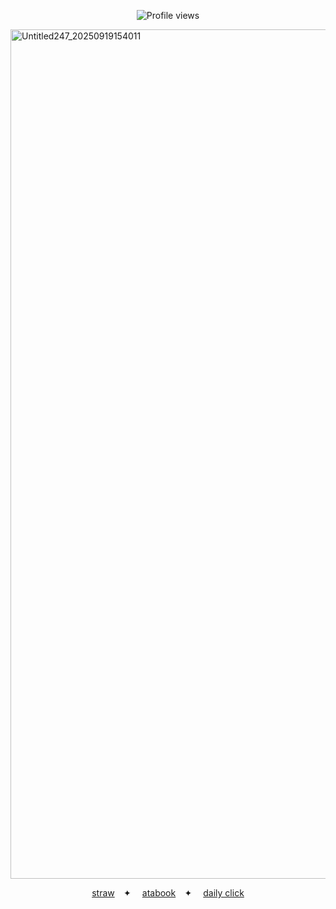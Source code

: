 <p align="center">
  <img src="https://komarev.com/ghpvc/?username=Iimbus&label=drifters&color=95B8A0&style=flat" alt="Profile views"/>
</p>

<img width="1914" height="1359" alt="Untitled247_20250919154011" src="https://github.com/user-attachments/assets/ae4d73f7-bcb6-4b84-9ac7-9c147a52ad01" />

<p align="center">
  <a href="https://takumifujiwara.straw.page/">straw</a>⠀ ✦ ⠀
  <a href="https://bryce.atabook.org">atabook</a>⠀ ✦ ⠀
  <a href="https://arab.org/">daily click</a>
</p>

<!--
[e](https://docs.google.com/document/d/1FufzyW8OAQeWEjzJEuRBnlB9mAhXNfd1S8X5p0WMMqg/edit?tab=t.0) -->
